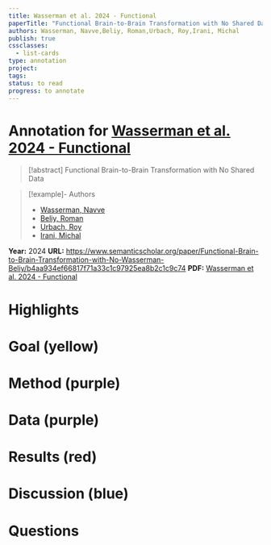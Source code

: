 ```yaml
---
title: Wasserman et al. 2024 - Functional
paperTitle: "Functional Brain-to-Brain Transformation with No Shared Data"
authors: Wasserman, Navve,Beliy, Roman,Urbach, Roy,Irani, Michal
publish: true
cssclasses:
  - list-cards
type: annotation
project:
tags:
status: to read
progress: to annotate
---
```

# Annotation for [Wasserman et al. 2024 - Functional](Papers/References/Wasserman%20et%20al.%202024%20-%20Functional)

> [!abstract] Functional Brain-to-Brain Transformation with No Shared Data

> [!example]- Authors
> - [Wasserman, Navve](Wasserman%2C%20Navve)
> - [Beliy, Roman](Beliy%2C%20Roman)
> - [Urbach, Roy](Urbach%2C%20Roy)
> - [Irani, Michal](Irani%2C%20Michal)

**Year:** 2024
**URL:** https://www.semanticscholar.org/paper/Functional-Brain-to-Brain-Transformation-with-No-Wasserman-Beliy/b4aa934ef66817f71a33c1c97925ea8b2c1c9c74
**PDF:** [Wasserman et al. 2024 - Functional](Papers/PDFs/Wasserman%20et%20al.%202024%20-%20Functional%20Brain-to-Brain%20Transformation%20with%20No%20Shared%20Data.pdf)

# Highlights


# Goal (yellow)


# Method (purple)


# Data (purple)


# Results (red)


# Discussion (blue)


# Questions

